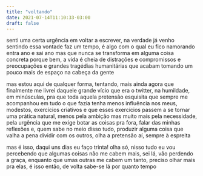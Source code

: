 ```yaml
---
title: "voltando"
date: 2021-07-14T11:10:33-03:00
draft: false
---
```


senti uma certa urgência em voltar a escrever, na verdade já venho sentindo
essa vontade faz um tempo, é algo com o qual eu fico namorando entra ano e sai
ano mas que nunca se transforma em alguma coisa concreta porque bem, a vida é
cheia de distrações e compromissos e preocupações e grandes tragédias
humanitárias que acabam tomando um pouco mais de espaço na cabeça da gente

mas estou aqui de qualquer forma, tentando, mais ainda agora que finalmente me
livrei daquele grande vício que era o twitter, na humildade, em minúsculas, pra
que toda aquela pretensão esquisita que sempre me acompanhou em tudo o que
fazia tenha menos influência nos meus, modestos, exercícios criativos e que
esses exercícios passem a se tornar uma prática natural, menos pela ambição mas
muito mais pela necessidade, pela urgência que me exige botar as coisas pra
fora, falar das minhas reflexões e, quem sabe no meio disso tudo, produzir
alguma coisa que valha a pena dividir com os outros, olha a pretensão aí,
sempre à espreita

mas é isso, daqui uns dias eu faço trinta! olha só, nisso tudo eu vou
percebendo que algumas coisas não me cabem mais, sei lá, vão perdendo a graça,
enquanto que umas outras me cabem um tanto, preciso olhar mais pra elas, é isso
então, de volta sabe-se lá por quanto tempo

